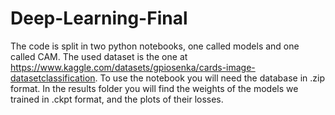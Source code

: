 # Deep-Learning-Final

The code is split in two python notebooks, one called models and one called CAM. The used dataset is the one at https://www.kaggle.com/datasets/gpiosenka/cards-image-datasetclassification. To use the notebook you will need the database in .zip format. In the results folder you will find the weights of the models we trained in .ckpt format, and the plots of their losses. 
